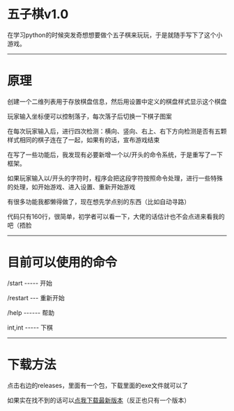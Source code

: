 # 五子棋v1.0
在学习python的时候突发奇想想要做个五子棋来玩玩，于是就随手写下了这个小游戏。

---

# 原理

创建一个二维列表用于存放棋盘信息，然后用设置中定义的棋盘样式显示这个棋盘

玩家输入坐标便可以控制落子，每次落子后切换一下棋子图案

在每次玩家输入后，进行四次检测：横向、竖向、右上、右下方向检测是否有五颗样式相同的棋子连在了一起，如果有的话，宣布游戏结束

在写了一些功能后，我发现有必要新增一个以/开头的命令系统，于是重写了一下框架。

如果玩家输入以/开头的字符时，程序会把这段字符按照命令处理，进行一些特殊的处理，如开始游戏、进入设置、重新开始游戏

有很多功能我都懒得做了，现在想先学点别的东西（比如自动寻路）

代码只有160行，很简单，初学者可以看一下，大佬的话估计也不会点进来看我的吧（捂脸

---

# 目前可以使用的命令

/start ----- 开始

/restart --- 重新开始

/help ------ 帮助

int,int ----- 下棋

---

# 下载方法

点击右边的releases，里面有一个包，下载里面的exe文件就可以了

如果实在找不到的话可以[点我下载最新版本](https://github.com/TXMorningstar/Gobang/releases/tag/v1.0)（反正也只有一个版本）
